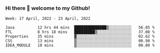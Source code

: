 ### Hi there 👋 welcome to my Github! 

<!--START_SECTION:waka-->
```text
Week: 17 April, 2022 - 23 April, 2022

Java          12 hrs 44 mins  ██████████████▒░░░░░░░░░░   56.85 % 
FTL           8 hrs 18 mins   █████████▒░░░░░░░░░░░░░░░   37.08 % 
Properties    35 mins         ▓░░░░░░░░░░░░░░░░░░░░░░░░   02.62 % 
CSS           13 mins         ▒░░░░░░░░░░░░░░░░░░░░░░░░   00.98 % 
IDEA_MODULE   10 mins         ▒░░░░░░░░░░░░░░░░░░░░░░░░   00.80 % 
```
<!--END_SECTION:waka-->
